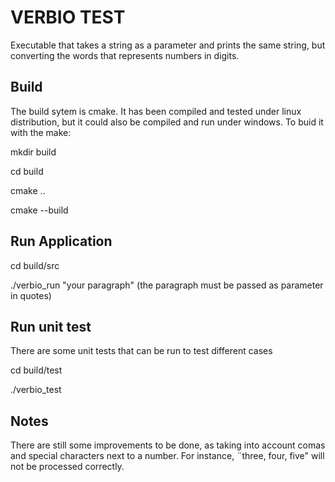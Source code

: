 # VERBIO TEST

Executable that takes a string as a parameter and prints the same string, but converting the words that represents numbers in digits.


Build
-------------

The build sytem is cmake. It has been compiled and tested under linux distribution, but it could also be compiled and run under windows. To buid it with the make: 

mkdir build

cd build

cmake ..

cmake --build

Run Application
-----------------

cd build/src

./verbio_run "your paragraph" (the paragraph must be passed as parameter in quotes)

Run unit test
-------------------

There are some unit tests that can be run to test different cases

cd build/test

./verbio_test

Notes
-----------------

There are still some improvements to be done, as taking into account comas and special characters next to a number. For instance, ¨three, four, five" will not be processed correctly. 

